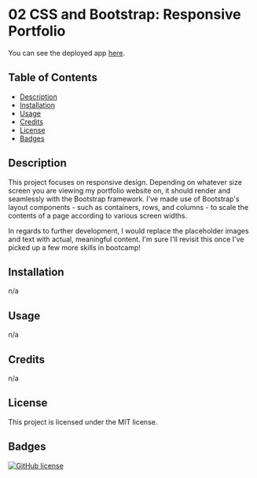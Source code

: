 # 02 CSS and Bootstrap: Responsive Portfolio

You can see the deployed app [here](https://maphaiyarath.github.io/bootcamp-responsive-portfolio/).

## Table of Contents
* [Description](#description)
* [Installation](#installation)
* [Usage](#usage)
* [Credits](#credits)
* [License](#license)
* [Badges](#badges)

## Description
This project focuses on responsive design. Depending on whatever size screen you are viewing my portfolio website on, it should render and seamlessly with the Bootstrap framework. I've made use of Bootstrap's layout components - such as containers, rows, and columns - to scale the contents of a page according to various screen widths.

In regards to further development, I would replace the placeholder images and text with actual, meaningful content. I'm sure I'll revisit this once I've picked up a few more skills in bootcamp!

## Installation
n/a

## Usage
n/a

## Credits
n/a

## License
This project is licensed under the MIT license.

## Badges
[![GitHub license](https://img.shields.io/badge/license-MIT-blue.svg)](https://github.com/maphaiyarath/bootcamp-responsive-portfolio)